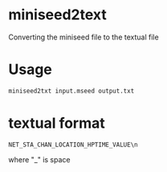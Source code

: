 # miniseed2text
Converting the miniseed file to the textual file

# Usage

```bash
miniseed2txt input.mseed output.txt
```

# textual format
```
NET_STA_CHAN_LOCATION_HPTIME_VALUE\n
```

where "_" is space
